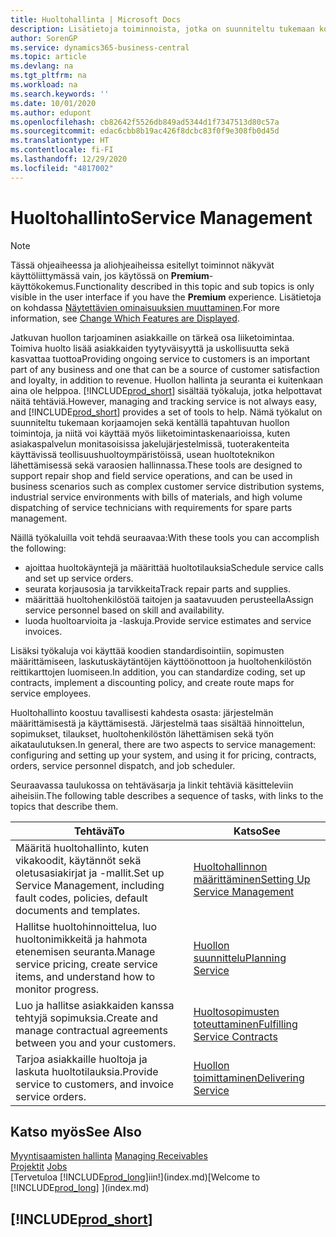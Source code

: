 ```yaml
---
title: Huoltohallinta | Microsoft Docs
description: Lisätietoja toiminnoista, jotka on suunniteltu tukemaan korjaamossa ja kentällä tapahtuvia huoltotoimintoja.
author: SorenGP
ms.service: dynamics365-business-central
ms.topic: article
ms.devlang: na
ms.tgt_pltfrm: na
ms.workload: na
ms.search.keywords: ''
ms.date: 10/01/2020
ms.author: edupont
ms.openlocfilehash: cb82642f5526db849ad5344d1f7347513d80c57a
ms.sourcegitcommit: edac6cbb8b19ac426f8dcbc83f0f9e308fb0d45d
ms.translationtype: HT
ms.contentlocale: fi-FI
ms.lasthandoff: 12/29/2020
ms.locfileid: "4817002"
---
```

# <a name="service-management"></a><span data-ttu-id="8b405-103">Huoltohallinto</span><span class="sxs-lookup"><span data-stu-id="8b405-103">Service Management</span></span>
> [!NOTE]
> <span data-ttu-id="8b405-104">Tässä ohjeaiheessa ja aliohjeaiheissa esitellyt toiminnot näkyvät käyttöliittymässä vain, jos käytössä on **Premium**-käyttökokemus.</span><span class="sxs-lookup"><span data-stu-id="8b405-104">Functionality described in this topic and sub topics is only visible in the user interface if you have the **Premium** experience.</span></span> <span data-ttu-id="8b405-105">Lisätietoja on kohdassa [Näytettävien ominaisuuksien muuttaminen](ui-experiences.md).</span><span class="sxs-lookup"><span data-stu-id="8b405-105">For more information, see [Change Which Features are Displayed](ui-experiences.md).</span></span>

<span data-ttu-id="8b405-106">Jatkuvan huollon tarjoaminen asiakkaille on tärkeä osa liiketoimintaa. Toimiva huolto lisää asiakkaiden tyytyväisyyttä ja uskollisuutta sekä kasvattaa tuottoa</span><span class="sxs-lookup"><span data-stu-id="8b405-106">Providing ongoing service to customers is an important part of any business and one that can be a source of customer satisfaction and loyalty, in addition to revenue.</span></span> <span data-ttu-id="8b405-107">Huollon hallinta ja seuranta ei kuitenkaan aina ole helppoa. [!INCLUDE[prod_short](includes/prod_short.md)] sisältää työkaluja, jotka helpottavat näitä tehtäviä.</span><span class="sxs-lookup"><span data-stu-id="8b405-107">However, managing and tracking service is not always easy, and [!INCLUDE[prod_short](includes/prod_short.md)] provides a set of tools to help.</span></span> <span data-ttu-id="8b405-108">Nämä työkalut on suunniteltu tukemaan korjaamojen sekä kentällä tapahtuvan huollon toimintoja, ja niitä voi käyttää myös liiketoimintaskenaarioissa, kuten asiakaspalvelun monitasoisissa jakelujärjestelmissä, tuoterakenteita käyttävissä teollisuushuoltoympäristöissä, usean huoltoteknikon lähettämisessä sekä varaosien hallinnassa.</span><span class="sxs-lookup"><span data-stu-id="8b405-108">These tools are designed to support repair shop and field service operations, and can be used in business scenarios such as complex customer service distribution systems, industrial service environments with bills of materials, and high volume dispatching of service technicians with requirements for spare parts management.</span></span>  

 <span data-ttu-id="8b405-109">Näillä työkaluilla voit tehdä seuraavaa:</span><span class="sxs-lookup"><span data-stu-id="8b405-109">With these tools you can accomplish the following:</span></span>  

* <span data-ttu-id="8b405-110">ajoittaa huoltokäyntejä ja määrittää huoltotilauksia</span><span class="sxs-lookup"><span data-stu-id="8b405-110">Schedule service calls and set up service orders.</span></span>  
* <span data-ttu-id="8b405-111">seurata korjausosia ja tarvikkeita</span><span class="sxs-lookup"><span data-stu-id="8b405-111">Track repair parts and supplies.</span></span>  
* <span data-ttu-id="8b405-112">määrittää huoltohenkilöstöä taitojen ja saatavuuden perusteella</span><span class="sxs-lookup"><span data-stu-id="8b405-112">Assign service personnel based on skill and availability.</span></span>  
* <span data-ttu-id="8b405-113">luoda huoltoarvioita ja -laskuja.</span><span class="sxs-lookup"><span data-stu-id="8b405-113">Provide service estimates and service invoices.</span></span>  

<span data-ttu-id="8b405-114">Lisäksi työkaluja voi käyttää koodien standardisointiin, sopimusten määrittämiseen, laskutuskäytäntöjen käyttöönottoon ja huoltohenkilöstön reittikarttojen luomiseen.</span><span class="sxs-lookup"><span data-stu-id="8b405-114">In addition, you can standardize coding, set up contracts, implement a discounting policy, and create route maps for service employees.</span></span>  

<span data-ttu-id="8b405-115">Huoltohallinto koostuu tavallisesti kahdesta osasta: järjestelmän määrittämisestä ja käyttämisestä. Järjestelmä taas sisältää hinnoittelun, sopimukset, tilaukset, huoltohenkilöstön lähettämisen sekä työn aikataulutuksen.</span><span class="sxs-lookup"><span data-stu-id="8b405-115">In general, there are two aspects to service management: configuring and setting up your system, and using it for pricing, contracts, orders, service personnel dispatch, and job scheduler.</span></span>  

<span data-ttu-id="8b405-116">Seuraavassa taulukossa on tehtäväsarja ja linkit tehtäviä käsitteleviin aiheisiin.</span><span class="sxs-lookup"><span data-stu-id="8b405-116">The following table describes a sequence of tasks, with links to the topics that describe them.</span></span>   

|<span data-ttu-id="8b405-117">**Tehtävä**</span><span class="sxs-lookup"><span data-stu-id="8b405-117">**To**</span></span>|<span data-ttu-id="8b405-118">**Katso**</span><span class="sxs-lookup"><span data-stu-id="8b405-118">**See**</span></span>|  
|------------|-------------|  
|<span data-ttu-id="8b405-119">Määritä huoltohallinto, kuten vikakoodit, käytännöt sekä oletusasiakirjat ja -mallit.</span><span class="sxs-lookup"><span data-stu-id="8b405-119">Set up Service Management, including fault codes, policies, default documents and templates.</span></span>|[<span data-ttu-id="8b405-120">Huoltohallinnon määrittäminen</span><span class="sxs-lookup"><span data-stu-id="8b405-120">Setting Up Service Management</span></span>](service-setup-service.md)|  
|<span data-ttu-id="8b405-121">Hallitse huoltohinnoittelua, luo huoltonimikkeitä ja hahmota etenemisen seuranta.</span><span class="sxs-lookup"><span data-stu-id="8b405-121">Manage service pricing, create service items, and understand how to monitor progress.</span></span>|[<span data-ttu-id="8b405-122">Huollon suunnittelu</span><span class="sxs-lookup"><span data-stu-id="8b405-122">Planning Service</span></span>](service-plan-service.md)|  
|<span data-ttu-id="8b405-123">Luo ja hallitse asiakkaiden kanssa tehtyjä sopimuksia.</span><span class="sxs-lookup"><span data-stu-id="8b405-123">Create and manage contractual agreements between you and your customers.</span></span>|[<span data-ttu-id="8b405-124">Huoltosopimusten toteuttaminen</span><span class="sxs-lookup"><span data-stu-id="8b405-124">Fulfilling Service Contracts</span></span>](service-fulfill-service-contracts.md)|  
|<span data-ttu-id="8b405-125">Tarjoa asiakkaille huoltoja ja laskuta huoltotilauksia.</span><span class="sxs-lookup"><span data-stu-id="8b405-125">Provide service to customers, and invoice service orders.</span></span>|[<span data-ttu-id="8b405-126">Huollon toimittaminen</span><span class="sxs-lookup"><span data-stu-id="8b405-126">Delivering Service</span></span>](service-deliver-service.md)|  

## <a name="see-also"></a><span data-ttu-id="8b405-127">Katso myös</span><span class="sxs-lookup"><span data-stu-id="8b405-127">See Also</span></span>  
<span data-ttu-id="8b405-128">[Myyntisaamisten hallinta](receivables-manage-receivables.md) </span><span class="sxs-lookup"><span data-stu-id="8b405-128">[Managing Receivables](receivables-manage-receivables.md) </span></span>  
<span data-ttu-id="8b405-129">[Projektit](projects-how-create-jobs.md) </span><span class="sxs-lookup"><span data-stu-id="8b405-129">[Jobs](projects-how-create-jobs.md) </span></span>  
<span data-ttu-id="8b405-130">[Tervetuloa [!INCLUDE[prod_long](includes/prod_long.md)]iin!](index.md)</span><span class="sxs-lookup"><span data-stu-id="8b405-130">[Welcome to [!INCLUDE[prod_long](includes/prod_long.md)] ](index.md)</span></span>

## [!INCLUDE[prod_short](includes/free_trial_md.md)]  
